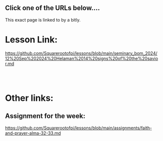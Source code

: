 ## Click one of the URLs below....

This exact page is linked to by a bitly.

# Lesson Link: 

https://github.com/Squarerootofpi/lessons/blob/main/seminary_bom_2024/12%20Sep%202024%20Helaman%2014%20signs%20of%20the%20savior.md



<br>

<br>

# Other links:

## Assignment for the week:

https://github.com/Squarerootofpi/lessons/blob/main/assignments/faith-and-prayer-alma-32-33.md

